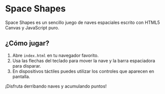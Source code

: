 # Space Shapes

Space Shapes es un sencillo juego de naves espaciales escrito con HTML5 Canvas y JavaScript puro.

## ¿Cómo jugar?

1. Abre `index.html` en tu navegador favorito.
2. Usa las flechas del teclado para mover la nave y la barra espaciadora para disparar.
3. En dispositivos táctiles puedes utilizar los controles que aparecen en pantalla.

¡Disfruta derribando naves y acumulando puntos!

